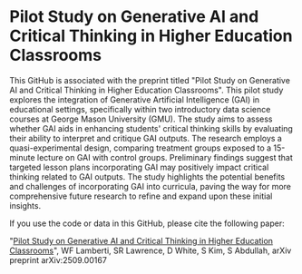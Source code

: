 # Pilot Study on Generative AI and Critical Thinking in Higher Education Classrooms

This GitHub is associated with the preprint titled "Pilot Study on Generative AI and Critical Thinking in Higher Education Classrooms".  This pilot study explores the integration of Generative Artificial Intelligence (GAI) in educational settings, specifically within two introductory data science courses at George Mason University (GMU). The study aims to assess whether GAI aids in enhancing students' critical thinking skills by evaluating their ability to interpret and critique GAI outputs. The research employs a quasi-experimental design, comparing treatment groups exposed to a 15-minute lecture on GAI with control groups. Preliminary findings suggest that targeted lesson plans incorporating GAI may positively impact critical thinking related to GAI outputs. The study highlights the potential benefits and challenges of incorporating GAI into curricula, paving the way for more comprehensive future research to refine and expand upon these initial insights.

If you use the code or data in this GitHub, please cite the following paper:

"[Pilot Study on Generative AI and Critical Thinking in Higher Education Classrooms]([url](https://arxiv.org/abs/2509.00167))", WF Lamberti, SR Lawrence, D White, S Kim, S Abdullah, arXiv preprint arXiv:2509.00167
